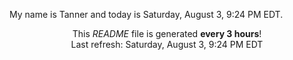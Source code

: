 My name is Tanner and today is Saturday, August 3, 9:24 PM EDT.

<p align="center">This <i>README</i> file is generated <b>every 3 hours</b>!</br>Last refresh: Saturday, August 3, 9:24 PM EDT<br /></p>
